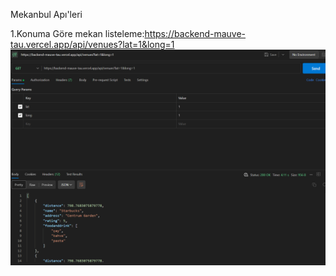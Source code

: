 Mekanbul Apı'leri



1.Konuma Göre mekan listeleme:https://backend-mauve-tau.vercel.app/api/venues?lat=1&long=1
![Screenshot](uzunluğagörepostman.png)
